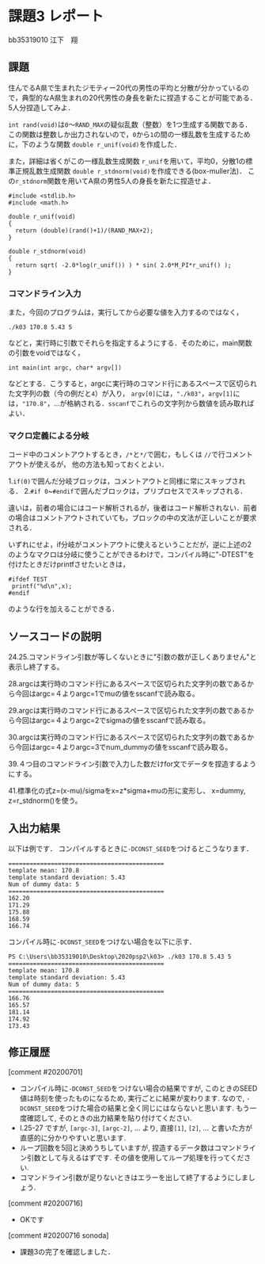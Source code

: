 # 課題3 レポート

bb35319010 江下　翔

## 課題

住んでるA県で生まれたジモティー20代の男性の平均と分散が分かっているので，典型的なA県生まれの20代男性の身長を新たに捏造することが可能である．5人分捏造してみよ．

`int rand(void)`は`0`〜`RAND_MAX`の疑似乱数（整数）を1つ生成する関数である．この関数は整数しか出力されないので，`0`から`1`の間の一様乱数を生成するために，下のような関数 `double r_unif(void)`を作成した．

また，詳細は省くがこの一様乱数生成関数 `r_unif`を用いて，平均0，分散1の標準正規乱数生成関数 `double r_stdnorm(void)`を作成できる(box-muller法)．
この`r_stdnorm`関数を用いてA県の男性5人の身長を新たに捏造せよ．


  ```{c}
  #include <stdlib.h>
  #include <math.h>

  double r_unif(void)
  {
    return (double)(rand()+1)/(RAND_MAX+2);
  }
  
  double r_stdnorm(void)
  {  
    return sqrt( -2.0*log(r_unif()) ) * sin( 2.0*M_PI*r_unif() );
  } 
  ```

### コマンドライン入力

また，今回のプログラムは，実行してから必要な値を入力するのではなく，

```
./k03 170.8 5.43 5
```

などと，実行時に引数でそれらを指定するようにする．そのために，main関数の引数をvoidではなく，

```
int main(int argc, char* argv[])
```

などとする．こうすると，argcに実行時のコマンド行にあるスペースで区切られた文字列の数（今の例だと`4`）が入り，
`argv[0]`には，`"./k03"`，`argv[1]`には，`"170.8"`，...が格納される．`sscanf`でこれらの文字列から数値を読み取ればよい．

### マクロ定義による分岐

コード中のコメントアウトするとき，`/*`と`*/`で囲む，もしくは `//`で行コメントアウトが使えるが，
他の方法も知っておくとよい．

1.`if(0)`で囲んだ分岐ブロックは，コメントアウトと同様に常にスキップされる．
2.`#if 0`~`#endif`で囲んだブロックは，プリプロセスでスキップされる．

違いは，前者の場合にはコード解析されるが，後者はコード解析されない．前者の場合はコメントアウトされていても，ブロックの中の文法が正しいことが要求される．

いずれにせよ，if分岐がコメントアウトに使えるということだが，逆に上述の2のようなマクロは分岐に使うことができるわけで，コンパイル時に"-DTEST"を付けたときだけprintfさせたいときは，

```
#ifdef TEST
 printf("%d\n",x);
#endif
```

のような行を加えることができる．


## ソースコードの説明
24.25.コマンドライン引数が等しくないときに"引数の数が正しくありません"と表示し終了する。

28.argcは実行時のコマンド行にあるスペースで区切られた文字列の数であるから今回はargc=４よりargc=1でmuの値をsscanfで読み取る。

29.argcは実行時のコマンド行にあるスペースで区切られた文字列の数であるから今回はargc=４よりargc=2でsigmaの値をsscanfで読み取る。

30.argcは実行時のコマンド行にあるスペースで区切られた文字列の数であるから今回はargc=４よりargc=3でnum_dummyの値をsscanfで読み取る。

39.４つ目のコマンドライン引数で入力した数だけfor文でデータを捏造するようにする。

41.標準化の式z=(x-mu)/sigmaをx=z*sigma+muの形に変形し、
   x=dummy, z=r_stdnorm()を使う。

## 入出力結果

以下は例です． コンパイルするときに`-DCONST_SEED`をつけるとこうなります．

```
============================================
template mean: 170.8
template standard deviation: 5.43
Num of dummy data: 5
============================================
162.20
171.29
175.88
168.59
166.74
```

コンパイル時に`-DCONST_SEED`をつけない場合を以下に示す．
```
PS C:\Users\bb35319010\Desktop\2020psp2\k03> ./k03 170.8 5.43 5
============================================
template mean: 170.8
template standard deviation: 5.43
Num of dummy data: 5
============================================
166.76
165.57
181.14
174.92
173.43
```

## 修正履歴
[comment #20200701]
- コンパイル時に`-DCONST_SEED`をつけない場合の結果ですが, このときのSEED値は時刻を使ったものになるため, 実行ごとに結果が変わります. なので, `-DCONST_SEED`をつけた場合の結果と全く同じにはならないと思います. もう一度確認して, そのときの出力結果を貼り付けてください. 
- l.25-27 ですが, `[argc-3]`, `[argc-2]`, ... より, 直接`[1]`, `[2]`, ... と書いた方が直感的に分かりやすいと思います. 
- ループ回数を5回と決めうちしていますが, 捏造するデータ数はコマンドライン引数として与えるはずです. その値を使用してループ処理を行ってください. 
- コマンドライン引数が足りないときはエラーを出して終了するようにしましょう. 

[comment #20200716]
- OKです

[comment #20200716 sonoda]
- 課題3の完了を確認しました．
